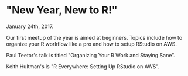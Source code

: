 # "New Year, New to R!"
January 24th, 2017.

Our first meetup of the year is aimed at beginners. 
Topics include how to organize your R workflow like a pro and how to setup RStudio on AWS.

Paul Teetor's talk is titled "Organizing Your R Work and Staying Sane”.

Keith Hultman's is "R Everywhere: Setting Up RStudio on AWS”.


